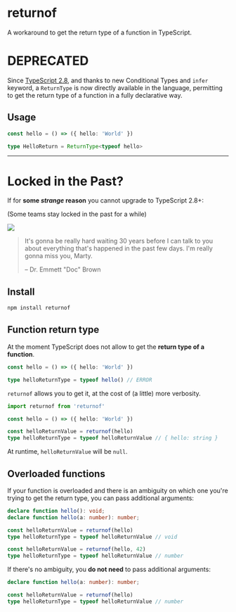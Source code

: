 returnof
========

A workaround to get the return type of a function in TypeScript.

DEPRECATED
==========

Since [TypeScript 2.8](https://www.typescriptlang.org/docs/handbook/release-notes/typescript-2-8.html), and thanks to new Conditional Types and `infer` keyword, a `ReturnType` is now directly available in the language, permitting to get the return type of a function in a fully declarative way.

Usage
-----

```ts
const hello = () => ({ hello: 'World' })

type HelloReturn = ReturnType<typeof hello>
```

****

Locked in the Past?
===================

If for **some *strange* reason** you cannot upgrade to TypeScript 2.8+:

(Some teams stay locked in the past for a while)

[![](https://seeklogo.com/images/B/Back_to_the_Future-logo-B35A8AFD69-seeklogo.com.png)](https://www.typescriptlang.org/docs/handbook/release-notes/typescript-2-8.html)

> It's gonna be really hard waiting 30 years before I can talk to you about everything that's happened in the past few days. I'm really gonna miss you, Marty.
>
> – Dr. Emmett "Doc" Brown


Install
-------

```sh
npm install returnof
```


Function return type
--------------------

At the moment TypeScript does not allow to get the **return type of a function**.

```ts
const hello = () => ({ hello: 'World' })

type helloReturnType = typeof hello() // ERROR
```

`returnof` allows you to get it, at the cost of (a little) more verbosity.

```ts
import returnof from 'returnof'

const hello = () => ({ hello: 'World' })

const helloReturnValue = returnof(hello)
type helloReturnType = typeof helloReturnValue // { hello: string }
```

At runtime, `helloReturnValue` will be `null`.


Overloaded functions
--------------------

If your function is overloaded and there is an ambiguity on which one you're trying to get the return type, you can pass additional arguments:

```ts
declare function hello(): void;
declare function hello(a: number): number;

const helloReturnValue = returnof(hello)
type helloReturnType = typeof helloReturnValue // void

const helloReturnValue = returnof(hello, 42)
type helloReturnType = typeof helloReturnValue // number
```

If there's no ambiguity, you **do not need** to pass additional arguments:

```ts
declare function hello(a: number): number;

const helloReturnValue = returnof(hello)
type helloReturnType = typeof helloReturnValue // number
```
